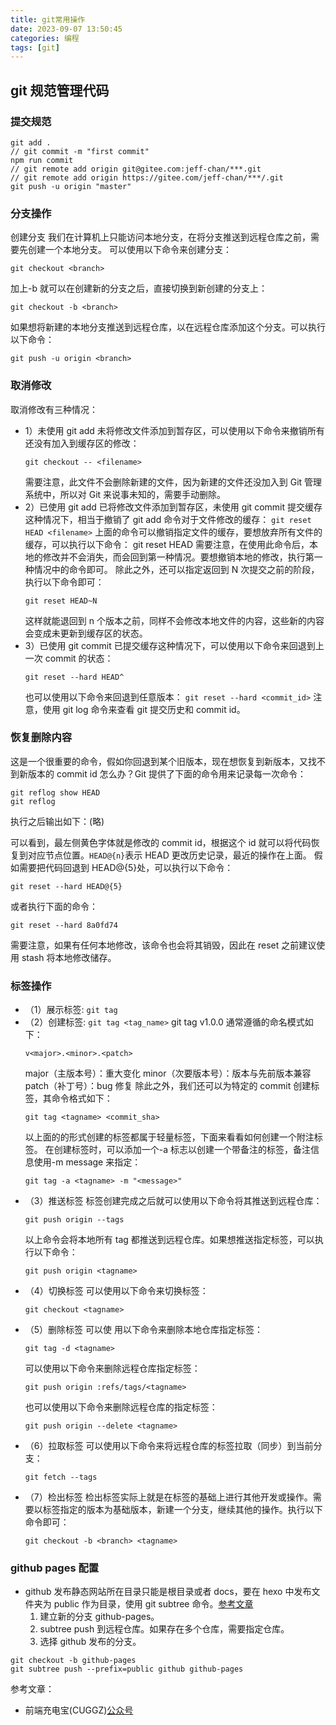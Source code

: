 ```yaml
---
title: git常用操作
date: 2023-09-07 13:50:45
categories: 编程
tags: [git]
---
```


## git 规范管理代码
### 提交规范

```
git add .
// git commit -m "first commit"
npm run commit
// git remote add origin git@gitee.com:jeff-chan/***.git
// git remote add origin https://gitee.com/jeff-chan/***/.git
git push -u origin "master"
```

### 分支操作

创建分支
我们在计算机上只能访问本地分支，在将分支推送到远程仓库之前，需要先创建一个本地分支。
可以使用以下命令来创建分支：

```
git checkout <branch>
```

加上-b 就可以在创建新的分支之后，直接切换到新创建的分支上：

```
git checkout -b <branch>
```

如果想将新建的本地分支推送到远程仓库，以在远程仓库添加这个分支。可以执行以下命令：

```
git push -u origin <branch>
```

### 取消修改

取消修改有三种情况：

- 1）未使用 git add
  未将修改文件添加到暂存区，可以使用以下命令来撤销所有还没有加入到缓存区的修改：
  ```
  git checkout -- <filename>
  ```
  需要注意，此文件不会删除新建的文件，因为新建的文件还没加入到 Git 管理系统中，所以对 Git 来说事未知的，需要手动删除。
- 2）已使用 git add
  已将修改文件添加到暂存区，未使用 git commit 提交缓存这种情况下，相当于撤销了 git add 命令对于文件修改的缓存：
  `git reset HEAD <filename>`
  上面的命令可以撤销指定文件的缓存，要想放弃所有文件的缓存，可以执行以下命令：
  git reset HEAD
  需要注意，在使用此命令后，本地的修改并不会消失，而会回到第一种情况。要想撤销本地的修改，执行第一种情况中的命令即可。
  除此之外，还可以指定返回到 N 次提交之前的阶段，执行以下命令即可：
  ```
  git reset HEAD~N
  ```
  这样就能退回到 n 个版本之前，同样不会修改本地文件的内容，这些新的内容会变成未更新到缓存区的状态。
- 3）已使用 git commit
  已提交缓存这种情况下，可以使用以下命令来回退到上一次 commit 的状态：
  ```
  git reset --hard HEAD^
  ```
  也可以使用以下命令来回退到任意版本：
  `git reset --hard <commit_id>`
  注意，使用 git log 命令来查看 git 提交历史和 commit id。

### 恢复删除内容

这是一个很重要的命令，假如你回退到某个旧版本，现在想恢复到新版本，又找不到新版本的 commit id 怎么办？Git 提供了下面的命令用来记录每一次命令：

```
git reflog show HEAD
git reflog
```

执行之后输出如下：(略)

可以看到，最左侧黄色字体就是修改的 commit id，根据这个 id 就可以将代码恢复到对应节点位置。`HEAD@{n}`表示 HEAD 更改历史记录，最近的操作在上面。
假如需要把代码回退到 HEAD@{5}处，可以执行以下命令：

```
git reset --hard HEAD@{5}
```

或者执行下面的命令：

```
git reset --hard 8a0fd74
```

需要注意，如果有任何本地修改，该命令也会将其销毁，因此在 reset 之前建议使用 stash 将本地修改储存。

### 标签操作

- （1）展示标签: `git tag`
- （2）创建标签: `git tag <tag_name>`
  git tag v1.0.0
  通常遵循的命名模式如下：
  ```
  v<major>.<minor>.<patch>
  ```
  major（主版本号）：重大变化
  minor（次要版本号）：版本与先前版本兼容
  patch（补丁号）：bug 修复
  除此之外，我们还可以为特定的 commit 创建标签，其命令格式如下：
  ```
  git tag <tagname> <commit_sha>
  ```
  以上面的的形式创建的标签都属于轻量标签，下面来看看如何创建一个附注标签。
  在创建标签时，可以添加一个-a 标志以创建一个带备注的标签，备注信息使用-m message 来指定：
  ```
  git tag -a <tagname> -m "<message>"
  ```
- （3）推送标签
  标签创建完成之后就可以使用以下命令将其推送到远程仓库：
  ```
  git push origin --tags
  ```
  以上命令会将本地所有 tag 都推送到远程仓库。如果想推送指定标签，可以执行以下命令：
  ```
  git push origin <tagname>
  ```
- （4）切换标签
  可以使用以下命令来切换标签：
  ```
  git checkout <tagname>
  ```
- （5）删除标签
  可以使 用以下命令来删除本地仓库指定标签：
  ```
  git tag -d <tagname>
  ```
  可以使用以下命令来删除远程仓库指定标签：
  ```
  git push origin :refs/tags/<tagname>
  ```
  也可以使用以下命令来删除远程仓库的指定标签：
  ```
  git push origin --delete <tagname>
  ```
- （6）拉取标签
  可以使用以下命令来将远程仓库的标签拉取（同步）到当前分支：
  ```
  git fetch --tags
  ```
- （7）检出标签
  检出标签实际上就是在标签的基础上进行其他开发或操作。需要以标签指定的版本为基础版本，新建一个分支，继续其他的操作。执行以下命令即可：
  ```
  git checkout -b <branch> <tagname>
  ```

### github pages 配置

- github 发布静态网站所在目录只能是根目录或者 docs，要在 hexo 中发布文件夹为 public 作为目录，使用 git subtree 命令。[参考文章](https://blog.csdn.net/mrliucx/article/details/125574957)
  1. 建立新的分支 github-pages。
  2. subtree push 到远程仓库。如果存在多个仓库，需要指定仓库。
  3. 选择 github 发布的分支。

```
git checkout -b github-pages
git subtree push --prefix=public github github-pages
```

参考文章：

- 前端充电宝(CUGGZ)[公众号](https://mp.weixin.qq.com/s/Ua-sHxolJ6f2QwTEkQrA0Q)
